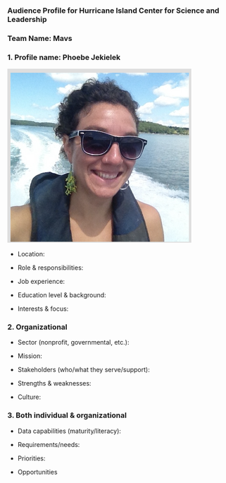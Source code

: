 ### Audience Profile for Hurricane Island Center for Science and Leadership 

### Team Name: Mavs

### 1. Profile name: Phoebe Jekielek

![](https://github.com/Wolverine7/Team-Mavs-ISQA8086-002/blob/master/Client.jpg)


     
* Location:

* Role & responsibilities:

* Job experience:

* Education level & background:

* Interests & focus:

### 2. Organizational

* Sector (nonprofit, governmental, etc.):

* Mission:

* Stakeholders (who/what they serve/support):

* Strengths & weaknesses:

* Culture:

### 3. Both individual & organizational

* Data capabilities (maturity/literacy):

* Requirements/needs:

* Priorities:

* Opportunities
